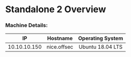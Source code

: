 # Standalone 2 Overview

### Machine Details:

|      IP      |  Hostname   | Operating System |
| :----------: | :---------: | :--------------: |
| 10.10.10.150 | nice.offsec | Ubuntu 18.04 LTS |
